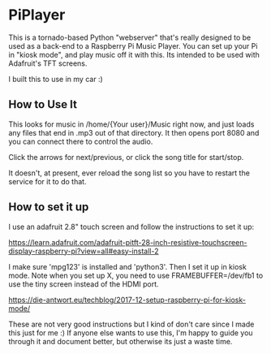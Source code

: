 # PiPlayer

This is a tornado-based Python "webserver" that's really designed to be used as a back-end to a Raspberry Pi Music Player.  You can set up your Pi in "kiosk mode", and play music off it with this.  Its intended to be used with Adafruit's TFT screens.

I built this to use in my car :)

## How to Use It

This looks for music in /home/{Your user}/Music right now, and just loads any files that end in .mp3 out of that directory.  It then opens port 8080 and you can connect there to control the audio.

Click the arrows for next/previous, or click the song title for start/stop.

It doesn't, at present, ever reload the song list so you have to restart the service for it to do that.

## How to set it up

I use an adafruit 2.8" touch screen and follow the instructions to set it up:

https://learn.adafruit.com/adafruit-pitft-28-inch-resistive-touchscreen-display-raspberry-pi?view=all#easy-install-2

I make sure 'mpg123' is installed and 'python3'.  Then I set it up in kiosk mode.  Note when you set up X, you need to use FRAMEBUFFER=/dev/fb1 to use the tiny screen instead of the HDMI port.

https://die-antwort.eu/techblog/2017-12-setup-raspberry-pi-for-kiosk-mode/

These are not very good instructions but I kind of don't care since I made this just for me :)  If anyone else wants to use this, I'm happy to guide you through it and document better, but otherwise its just a waste time.


